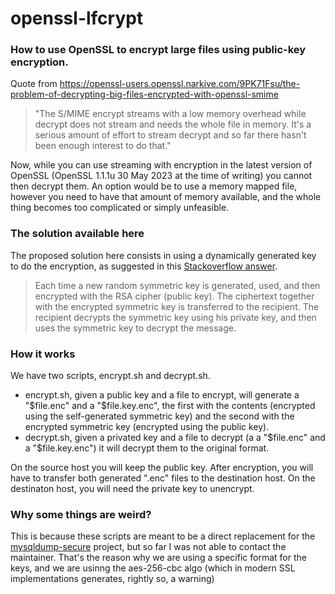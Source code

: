 # openssl-lfcrypt
### How to use OpenSSL to encrypt large files using public-key encryption.
Quote from https://openssl-users.openssl.narkive.com/9PK71Fsu/the-problem-of-decrypting-big-files-encrypted-with-openssl-smime
> "The S/MIME encrypt streams with a low memory overhead while decrypt does not stream and needs the whole file in memory. It's a serious amount of effort to stream decrypt and so far there hasn't been enough interest to do that."

Now, while you can use streaming with encryption in the latest version of OpenSSL (OpenSSL 1.1.1u 30 May 2023 at the time of writing) you cannot then decrypt them. An option would be to use a memory mapped file, however you need to have that amount of memory available, and the whole thing becomes too complicated or simply unfeasible. 

### The solution available here
The proposed solution here consists in using a dynamically generated key to do the encryption, as suggested in this [Stackoverflow answer](https://stackoverflow.com/a/47504433/611526).

> Each time a new random symmetric key is generated, used, and then encrypted with the RSA cipher (public key). The ciphertext together with the encrypted symmetric key is transferred to the recipient. The recipient decrypts the symmetric key using his private key, and then uses the symmetric key to decrypt the message.

### How it works
We have two scripts, encrypt.sh and decrypt.sh. 

- encrypt.sh, given a public key and a file to encrypt, will generate a "$file.enc" and a "$file.key.enc", the first with the contents (encrypted using the self-generated symmetric key) and the second with the encrypted symmetric key (encrypted using the public key). 
- decrypt.sh, given a privated key and a file to decrypt (a a "$file.enc" and a "$file.key.enc") it will decrypt them to the original format. 

On the source host you will keep the public key. After encryption, you will have to transfer both generated ".enc" files to the destination host. On the destinaton host, you will need the private key to unencrypt.


### Why some things are weird?
This is because these scripts are meant to be a direct replacement for the [mysqldump-secure](https://github.com/cytopia/mysqldump-secure/) project, but so far I was not able to contact the maintainer. That's the reason why we are using a specific format for the keys, and we are usinng the aes-256-cbc algo (which in modern SSL implementations generates, rightly so, a warning)
